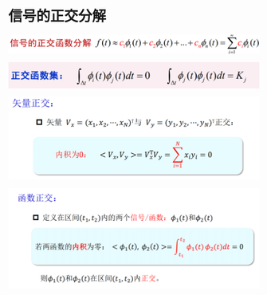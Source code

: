 # 信号的正交分解

![Alt text](image-358.png)

![Alt text](image-359.png)

![Alt text](image-360.png)

![Alt text](image-361.png)
